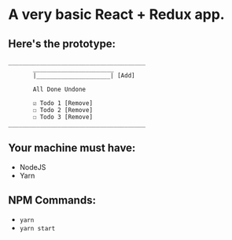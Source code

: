 # A very basic React + Redux app.

## Here's the prototype:
````
_______________________________________
       _______________________        
       |_____________________| [Add]  
                                      
       All Done Undone                
                                      
       ☑ Todo 1 [Remove]              
       ☐ Todo 2 [Remove]              
       ☐ Todo 3 [Remove]              
_______________________________________

````

## Your machine must have:
* NodeJS
* Yarn

## NPM Commands:
* `yarn`
* `yarn start`